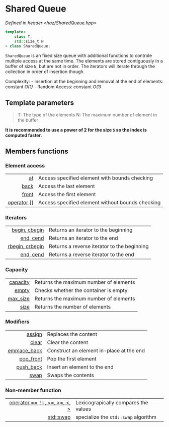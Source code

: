 # Shared Queue

*Defined in header <haz/SharedQueue.hpp>*
```cpp
template<
    class T,
    std::size_t N
> class SharedQueue;
```

`SharedQueue` is an fixed size queue with additional functions to controle multiple access at the same time. The elements are stored contiguously in a buffer of size `N`, but are not in order. The iterators will iterate through the collection in order of insertion though.

Complexity:
    - Insertion at the beginning and removal at the end of elements: constant *O(1)*
    - Random Access: constant *O(1)*

## Template parameters

> T: The type of the elements
> N: The maximum number of element in the buffer

**It is recommended to use a power of 2 for the size `S` so the index is computed faster**.

## Members functions

### Element access
|||
| ---:| --- |
| [at](shared_queue/access/at.md) | Access specified element with bounds checking |
| [back](shared_queue/access/back.md) | Access the last element |
| [front](shared_queue/access/front.md) | Access the first element |
| [operator []](shared_queue/access/operator.md) | Access specified element without bounds checking |

### Iterators
|||
| ---:| --- |
| [begin, cbegin](shared_queue/iterators/begin.md) | Returns an iterator to the beginning |
| [end, cend](shared_queue/iterators/end.md) | Returns an iterator to the end |
| [rbegin, crbegin](shared_queue/iterators/rbegin.md) | Returns a reverse iterator to the beginning |
| [end, cend](shared_queue/iterators/end.md) | Returns a reverse iterator to the end |

### Capacity
|||
| ---:| --- |
| [capacity](shared_queue/capacity/capacity.md) | Returns the maximum number of elements |
| [empty](shared_queue/capacity/empty.md) | Checks whether the container is empty |
| [max_size](shared_queue/capacity/max_size.md) | Returns the maximum number of elements |
| [size](shared_queue/capacity/size.md) | Returns the number of elements |

### Modifiers
|||
| ---:| --- |
| [assign](modifier/assign.md) | Replaces the content |
| [clear](shared_queue/modifier/clear.md) | Clear the content |
| [emplace_back](shared_queue/modifier/emplace_back.md) | Construct an element in-place at the end |
| [pop_front](shared_queue/modifier/pop_front.md) | Pop the first element |
| [push_back](shared_queue/modifier/push_back.md) | Insert an element to the end |
| [swap](shared_queue/modifier/swap.md) | Swaps the contents |

### Non-member function
|||
| ---:| --- |
| [operator ==, !=, <=, >=, <, >](shared_queue/non_member/compare.md) | Lexicograpically compares the values |
| [std::swap](shared_queue/non_member/swap.md) | specialize the `std::swap` algorithm |
